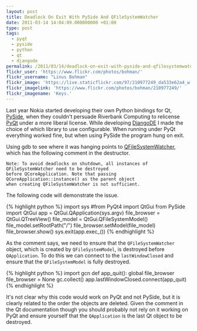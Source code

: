 ```yaml
---
layout: post
title: Deadlock On Exit With PySide And QFileSystemWatcher
date: 2011-03-14 14:04:09.000000000 +01:00
type: post
tags:
  - pyqt
  - pyside
  - python
  - qt
  - djangode
permalink: /2011/03/14/deadlock-on-exit-with-pyside-and-qfilesystemwatcher/
flickr_user: 'https://www.flickr.com/photos/bohman/'
flickr_username: "Linus Bohman"
flickr_image: 'https://live.staticflickr.com/97/210977249_da533e62a4_w.jpg'
flickr_imagelink: 'https://www.flickr.com/photos/bohman/210977249/'
flickr_imagename: 'Keys.'
---
```

Last year Nokia started developing their own Python bindings for Qt,
[PySide](http://www.pyside.org), when they couldn't persuade Riverbank Computing to relicense
[PyQt](http://www.riverbankcomputing.co.uk/software/pyqt/intro) under a more liberal license. While
developing [DjangoDE](http://www.djangode.com) I made the choice of which library to use
configurable. When running under PyQt everything worked fine, but when using PySide the program hung on exit.

Using gdb to see where it was hanging points to
[QFileSystemWatcher](http://doc.qt.nokia.com/4.7/qfilesystemwatcher.html), which has the following comment in the destructor.

    Note: To avoid deadlocks on shutdown, all instances of QFileSystemWatcher need to be destroyed
    before QCoreApplication. Note that passing QCoreApplication::instance() as the parent object
    when creating QFileSystemWatcher is not sufficient.

The following code will demonstrate the issue.

{% highlight python %}
import sys
#from PyQt4 import QtGui
from PySide import QtGui
app = QtGui.QApplication(sys.argv)
file_browser = QtGui.QTreeView()
file_model = QtGui.QFileSystemModel()
file_model.setRootPath(&quot;/&quot;)
file_browser.setModel(file_model)
file_browser.show()
sys.exit(app.exec_())
{% endhighlight %}

As the comment says, we need to ensure that the `QFileSystemWatcher` object, which is created by
`QFileSystemModel`, is destroyed before `QApplication`. To do this we can connect to the
`lastWindowClosed` and ensure that the `QFileSystemModel` is fully destroyed.

{% highlight python %}
import gcn
def app_quit():
     global file_browser
     file_browser = None
     gc.collect()
app.lastWindowClosed.connect(app_quit)
{% endhighlight %}

It's not clear why this code would work on PyQt and not PySide, but it is clearly related to the order the
objects are deleted. Given the comment in the Qt documentation though you should probably not rely on it
working on PyQt and ensure yourself that the `QApplication` is the last Qt object to be destroyed.
